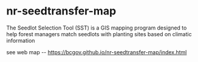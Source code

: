 # nr-seedtransfer-map

The Seedlot Selection Tool (SST) is a GIS mapping program designed to help forest managers match seedlots with planting sites based on climatic information 

see web map --  [https://bcgov.github.io/nr-seedtransfer-map/index.html ](https://bcgov.github.io/nr-seedtransfer-map/index.html)
